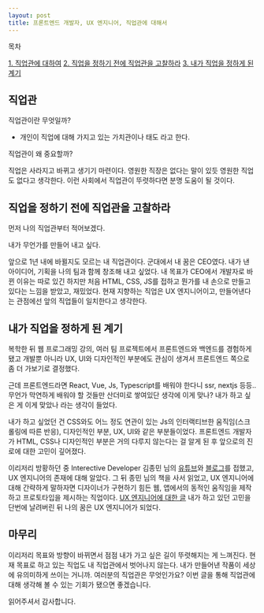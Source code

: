 ```yaml
---
layout: post
title: 프론트엔드 개발자, UX 엔지니어, 직업관에 대해서
---
```


목차

<p class="message">
    <a href="#fir">1. 직업관에 대하여</a>
    <a href="#sec">2. 직업을 정하기 전에 직업관을 고찰하라</a>
    <a href="#thr">3. 내가 직업을 정하게 된 계기</a>
</p>

## <div id="fir">직업관</div>

직업관이란 무엇일까?

- 개인이 직업에 대해 가지고 있는 가치관이나 태도
  라고 한다.

직업관이 왜 중요할까?

직업은 사라지고 바뀌고 생기기 마련이다. 영원한 직장은 없다는 말이 있듯 영원한 직업도 없다고 생각한다. 이런 사회에서 직업관이 뚜렷하다면 분명 도움이 될 것이다.

## <div id="sec">직업을 정하기 전에 직업관을 고찰하라</div>

먼저 나의 직업관부터 적어보겠다.

<p class="message">
  내가 무언가를 만들어 내고 싶다.
</p>

앞으로 1년 내에 바뀔지도 모르는 내 직업관이다. 군대에서 내 꿈은 CEO였다. 내가 낸 아이디어, 기획을 나의 팀과 함께 창조해 내고 싶었다.
내 목표가 CEO에서 개발자로 바뀐 이유는 따로 있긴 하지만 처음 HTML, CSS, JS를 접하고 뭔가를 내 손으로 만들고 있다는 느낌을 받았고, 재밌었다.
현재 지향하는 직업은 UX 엔지니어이고, 만들어낸다는 관점에선 앞의 직업들이 일치한다고 생각한다.

## <div id="thr">내가 직업을 정하게 된 계기</div>

복학한 뒤 웹 프로그래밍 강의, 여러 팀 프로젝트에서 프론트엔드와 백엔드를 경험하게 됐고
개발뿐 아니라 UX, UI와 디자인적인 부분에도 관심이 생겨서 프론트엔드 쪽으로 좀 더 가보기로 결정했다.

근데 프론트엔드라면 React, Vue, Js, Typescript를 배워야 한다니 ssr, nextjs 등등..
무언가 막연하게 배워야 할 것들만 산더미로 쌓여있단 생각에 이게 맞나? 내가 하고 싶은 게 이게 맞았나 라는 생각이 들었다.

내가 하고 싶었던 건 CSS와도 어느 정도 연관이 있는 Js의 인터랙티브한 움직임(스크롤링에 따른 반응), 디자인적인 부분, UX, UI와 같은 부분들이었다. 프론트엔드 개발자가 HTML, CSS나 디자인적인 부분은 거의 다루지 않는다는 걸 알게 된 후 앞으로의 진로에 대한 고민이 깊어졌다.

이리저리 방황하던 중 Interective Developer 김종민 님의 [유튜브](https://www.youtube.com/c/cmiscm)와 [블로그](https://brunch.co.kr/@cmiscm)를 접했고, UX 엔지니어의 존재에 대해 알았다. 그 뒤 종민 님의 책을 사서 읽었고, UX 엔지니어에 대해 간략하게 말하자면 디자이너가 구현하기 힘든 웹, 앱에서의 동적인 움직임을 제작하고 프로토타입을 제시하는 직업이다. [UX 엔지니어에 대한 글](https://brunch.co.kr/@cmiscm/5)
내가 하고 있던 고민을 단번에 날려버린 뒤 나의 꿈은 UX 엔지니어가 되었다.

## <div id="end">마무리</div>

이리저리 목표와 방향이 바뀌면서 점점 내가 가고 싶은 길이 뚜렷해지는 게 느껴진다.
현재 목표로 하고 있는 직업도 내 직업관에서 벗어나지 않는다. 내가 만들어낸 작품이 세상에 유의미하게 쓰이는 거니까.
여러분의 직업관은 무엇인가요?
이번 글을 통해 직업관에 대해 생각해 볼 수 있는 기회가 됐으면 좋겠습니다.

읽어주셔서 감사합니다.
